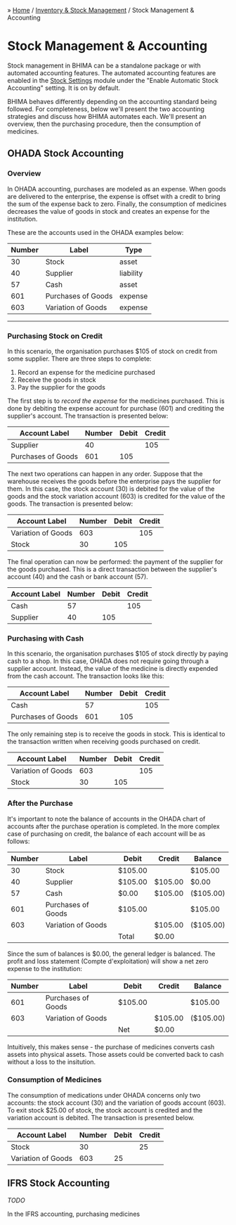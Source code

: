 &raquo; [Home](../../index.md) / [Inventory & Stock Management](../index.md) / Stock Management & Accounting

# Stock Management & Accounting
Stock management in BHIMA can be a standalone package or with automated accounting features.  The automated
accounting features are enabled in the [Stock Settings](../stock.settings.md#individual-stock-settings) module under
the "Enable Automatic Stock Accounting" setting.  It is on by default.

BHIMA behaves differently depending on the accounting standard being followed.  For completeness, below we'll present
the two accounting strategies and discuss how BHIMA automates each.  We'll present an overview, then the purchasing procedure,
then the consumption of medicines.

## OHADA Stock Accounting

### Overview
In OHADA accounting, purchases are modeled as an expense.  When goods are delivered to the enterprise, the expense is offset
with a credit to bring the sum of the expense back to zero.  Finally, the consumption of medicines decreases the value of goods
in stock and creates an expense for the institution.

These are the accounts used in the OHADA examples below:

Number | Label | Type
-- | -- | --
30 | Stock | asset
40 | Supplier | liability
57 | Cash | asset
601 | Purchases of Goods | expense
603 | Variation of Goods | expense

------

### Purchasing Stock on Credit
In this scenario, the organisation purchases $105 of stock on credit from some supplier.  There are three steps
to complete:

1. Record an expense for the medicine purchased
2. Receive the goods in stock
3. Pay the supplier for the goods

The first step is to _record the expense_ for the medicines purchased.  This is done by debiting the expense account
for purchase (601) and crediting the supplier's account.  The transaction is presented below:

Account Label | Number | Debit | Credit
-- | -- | -- | --
Supplier | 40 |   | 105
Purchases of Goods | 601 | 105 |

The next two operations can happen in any order.  Suppose that the warehouse receives the goods before the
enterprise pays the supplier for them.  In this case, the stock account (30) is debited for the value of the goods
and the stock variation account (603) is credited for the value of the goods.  The transaction is presented below:

Account Label | Number | Debit | Credit
-- | -- | -- | --
Variation of Goods | 603 |   | 105
Stock | 30 | 105 |

The final operation can now be performed: the payment of the supplier for the goods purchased.  This is a direct transaction
between the supplier's account (40) and the cash or bank account (57).

Account Label | Number | Debit | Credit
-- | -- | -- | --
Cash | 57 |   | 105
Supplier | 40 | 105 |


### Purchasing with Cash
In this scenario, the organisation purchases $105 of stock directly by paying cash to a shop.  In this case, OHADA does
not require going through a supplier account.  Instead, the value of the medicine is directly expended from the cash account.
The transaction looks like this:

Account  Label | Number | Debit | Credit
-- | -- | -- | --
Cash | 57 | | 105
Purchases of Goods | 601 | 105  |

The only remaining step is to receive the goods in stock.  This is identical to the transaction written when receiving goods
purchased on credit.

Account Label | Number | Debit | Credit
-- | -- | -- | --
Variation of Goods | 603 |   | 105
Stock | 30 | 105 |

### After the Purchase
It's important to note the balance of accounts in the OHADA chart of accounts after the purchase operation is completed.  In the more complex case
of purchasing on credit, the balance of each account will be as follows:

Number | Label | Debit | Credit | Balance
-- | -- | -- | -- | --
30 | Stock | $105.00 |   | $105.00
40 | Supplier | $105.00 | $105.00 | $0.00
57 | Cash | $0.00 | $105.00 | ($105.00)
601 | Purchases of Goods | $105.00 |   | $105.00
603 | Variation of Goods |   | $105.00 | ($105.00)
  |   |   | Total | $0.00

Since the sum of balances is $0.00, the general ledger is balanced.  The profit and loss statement (Compte d'exploitation) will show a net zero expense
to the institution:

Number | Label | Debit | Credit | Balance
-- | -- | -- | -- | --
601 | Purchases of Goods | $105.00 |   | $105.00
603 | Variation of Goods |   | $105.00 | ($105.00)
  |   |   | Net | $0.00

Intuitively, this makes sense - the purchase of medicines converts cash assets into physical assets.  Those assets could be converted back to cash without
a loss to the insitution.


### Consumption of Medicines
The consumption of medications under OHADA concerns only two accounts: the stock account (30) and the variation of goods account (603).  To exit stock $25.00 of stock,
the stock account is credited and the variation account is debited.  The transaction is presented below.

Account Label | Number | Debit | Credit
-- | -- | -- | --
Stock | 30 |  | 25
Variation of Goods | 603 |  25 |

## IFRS Stock Accounting

_TODO_

In the IFRS accounting, purchasing medicines

